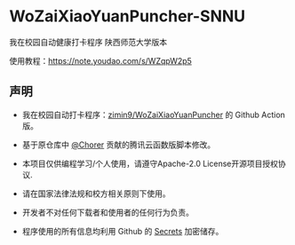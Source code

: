 # WoZaiXiaoYuanPuncher-SNNU

我在校园自动健康打卡程序 陕西师范大学版本 

使用教程：https://note.youdao.com/s/WZqpW2p5

## 声明
- 我在校园自动打卡程序：[zimin9/WoZaiXiaoYuanPuncher](https://github.com/zimin9/WoZaiXiaoYuanPuncher) 的 Github Action 版。

- 基于原仓库中 [@Chorer](https://github.com/Chorer) 贡献的腾讯云函数版脚本修改。
- 本项目仅供编程学习/个人使用，请遵守Apache-2.0 License开源项目授权协议.

- 请在国家法律法规和校方相关原则下使用。

- 开发者不对任何下载者和使用者的任何行为负责。

- 程序使用的所有信息均利用 Github 的 [Secrets](https://docs.github.com/cn/actions/reference/encrypted-Secrets) 加密储存。
